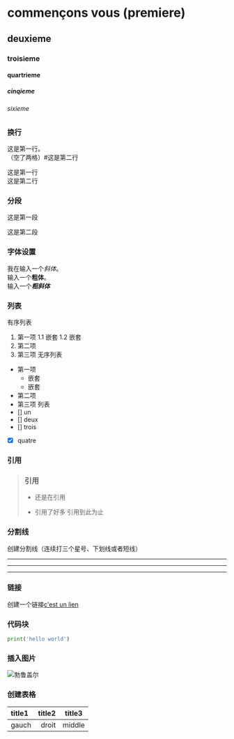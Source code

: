 # commençons vous (premiere)
## deuxieme
### troisieme
#### quartrieme
##### cinqieme
###### sixieme


### 换行
这是第一行。    
（空了两格）#这是第二行

这是第一行<br>
这是第二行


### 分段
这是第一段

这是第二段


### 字体设置
我在输入一个*斜体*。  
输入一个**粗体**。  
输入一个***粗斜体***


### 列表
有序列表
1. 第一项
	1.1 嵌套
	1.2 嵌套
2. 第二项
3. 第三项
无序列表
- 第一项
	- 嵌套
	- 嵌套
- 第二项
- 第三项
列表
- [] un
- [] deux
- [] trois
- [X] quatre


### 引用
> ### 引用
> * 还是在引用
> - 引用了好多
> 引用到此为止


### 分割线
创建分割线（连续打三个星号、下划线或者短线）
***
---
____


### 链接
创建一个链接[c'est un lien](https://docs.djangoproject.com/zh-hans/5.1/intro/tutorial01/)


### 代码块
```python
print('hello world')
```


### 插入图片
![勃鲁盖尔](https://www.sjmhxs.com/wp-content/uploads/2022/06/1654741551-adc3ad0ed0845d4.jpg)


### 创建表格
|title1|title2|title3|
|:-----|-----:|:----:|
|gauch |droit |middle|
